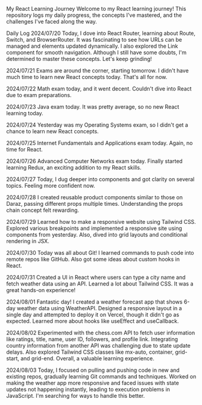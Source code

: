 My React Learning Journey
Welcome to my React learning journey! This repository logs my daily progress, the concepts I've mastered, and the challenges I've faced along the way.

Daily Log
2024/07/20
Today, I dove into React Router, learning about Route, Switch, and BrowserRouter. It was fascinating to see how URLs can be managed and elements updated dynamically. I also explored the Link component for smooth navigation. Although I still have some doubts, I'm determined to master these concepts. Let's keep grinding!

2024/07/21
Exams are around the corner, starting tomorrow. I didn't have much time to learn new React concepts today. That's all for now.

2024/07/22
Math exam today, and it went decent. Couldn't dive into React due to exam preparations.

2024/07/23
Java exam today. It was pretty average, so no new React learning today.

2024/07/24
Yesterday was my Operating Systems exam, so I didn't get a chance to learn new React concepts.

2024/07/25
Internet Fundamentals and Applications exam today. Again, no time for React.

2024/07/26
Advanced Computer Networks exam today. Finally started learning Redux, an exciting addition to my React skills.

2024/07/27
Today, I dug deeper into components and got clarity on several topics. Feeling more confident now.

2024/07/28
I created reusable product components similar to those on Daraz, passing different props multiple times. Understanding the props chain concept felt rewarding.

2024/07/29
Learned how to make a responsive website using Tailwind CSS. Explored various breakpoints and implemented a responsive site using components from yesterday. Also, dived into grid layouts and conditional rendering in JSX.

2024/07/30
Today was all about Git! I learned commands to push code into remote repos like GitHub. Also got some ideas about custom hooks in React.

2024/07/31
Created a UI in React where users can type a city name and fetch weather data using an API. Learned a lot about Tailwind CSS. It was a great hands-on experience!

2024/08/01
Fantastic day! I created a weather forecast app that shows 6-day weather data using WeatherAPI. Designed a responsive layout in a single day and attempted to deploy it on Vercel, though it didn't go as expected. Learned more about hooks like useEffect and useCallback.

2024/08/02
Experimented with the chess.com API to fetch user information like ratings, title, name, user ID, followers, and profile link. Integrating country information from another API was challenging due to state update delays. Also explored Tailwind CSS classes like mx-auto, container, grid-start, and grid-end. Overall, a valuable learning experience.

2024/08/03
Today, I focused on pulling and pushing code in new and existing repos, gradually learning Git commands and techniques. Worked on making the weather app more responsive and faced issues with state updates not happening instantly, leading to execution problems in JavaScript. I'm searching for ways to handle this better.

